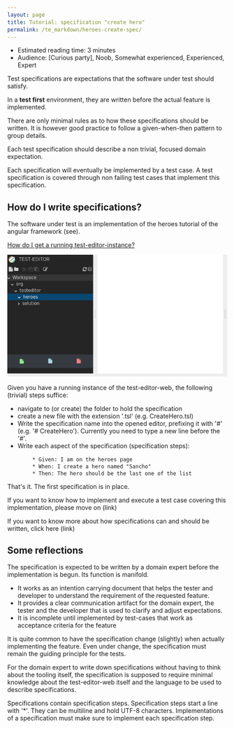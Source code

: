 ```yaml
---
layout: page
title: Tutorial: specification "create hero"
permalink: /te_markdown/heroes-create-spec/
---
```


- Estimated reading time: 3 minutes
- Audience: [Curious party], Noob, Somewhat experienced, Experienced, Expert

Test specifications are expectations that the software under test should satisfy.

In a **test first** environment, they are written before the actual feature is implemented.

There are only minimal rules as to how these specifications should be written. It is however good practice to follow a given-when-then pattern to group details.

Each test specification should describe a non trivial, focused domain expectation.

Each specification will eventually be implemented by a test case. A test specification is covered through non failing test cases that implement this specification.

## How do I write specifications?

The software under test is an implementation of the heroes tutorial of the angular framework (see).

[How do I get a running test-editor-instance?](local-setup)

![screencast: create hero specification](/images/tutorial/tutorial.heroes.create.spec.gif "screencast: create hero specification")

Given you have a running instance of the test-editor-web, the following (trivial) steps suffice:

- navigate to (or create) the folder to hold the specification
- create a new file with the extension '.tsl' (e.g. CreateHero.tsl)
- Write the specification name into the opened editor, prefixing it with '#' (e.g. '# CreateHero'). Currently you need to type a new line before the '#'.
- Write each aspect of the specification (specification steps):
```
        * Given: I am on the heroes page
        * When: I create a hero named "Sancho"
        * Then: The hero should be the last one of the list
```

That's it. The first specification is in place.

If you want to know how to implement and execute a test case covering this implementation, please move on (link)

If you want to know more about how specifications can and should be written, click here (link)

## Some reflections

The specification is expected to be written by a domain expert before the implementation is begun. Its function is manifold.

* It works as an intention carrying document that helps the tester and developer to understand the requirement of the requested feature.
* It provides a clear communication artifact for the domain expert, the tester and the developer that is used to clarify and adjust expectations.
* It is incomplete until implemented by test-cases that work as acceptance criteria for the feature

It is quite common to have the specification change (slightly) when actually implementing the feature. Even under change, the specification must
remain the guiding principle for the tests.

For the domain expert to write down specifications without having to think about the tooling itself, the specification is supposed to require
minimal knowledge about the test-editor-web itself and the language to be used to describe specifications.

Specifications contain specification steps. Specification steps start a line with '*'. They can be multiline and hold UTF-8 characters. Implementations of a specification must make sure to implement each specification step. 
